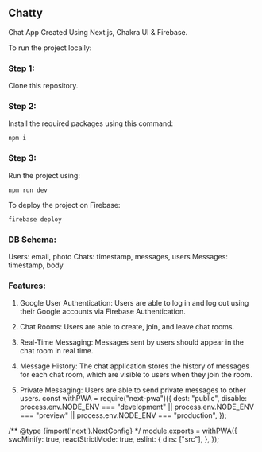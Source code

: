 ## Chatty

Chat App Created Using Next.js, Chakra UI & Firebase.

To run the project locally:

### Step 1:
Clone this repository.

### Step 2:
Install the required packages using this command:
```
npm i
```

### Step 3:
Run the project using:
```
npm run dev
```

To deploy the project on Firebase:
```
firebase deploy
```

### DB Schema:
Users: email, photo
Chats: timestamp, messages, users
Messages: timestamp, body

### Features:
1. Google User Authentication: Users are able to log in and log out using their Google accounts via Firebase Authentication.

2. Chat Rooms: Users are able to create, join, and leave chat rooms.

3. Real-Time Messaging: Messages sent by users should appear in the chat room in real time.

4. Message History: The chat application stores the history of messages for each chat room, which are visible to users when they join the room.

5. Private Messaging: Users are able to send private messages to other users.
const withPWA = require("next-pwa")({
  dest: "public",
  disable:
    process.env.NODE_ENV === "development" ||
    process.env.NODE_ENV === "preview" ||
    process.env.NODE_ENV === "production",
});

/** @type {import('next').NextConfig} */
module.exports = withPWA({
  swcMinify: true,
  reactStrictMode: true,
  eslint: {
    dirs: ["src"],
  },
});
